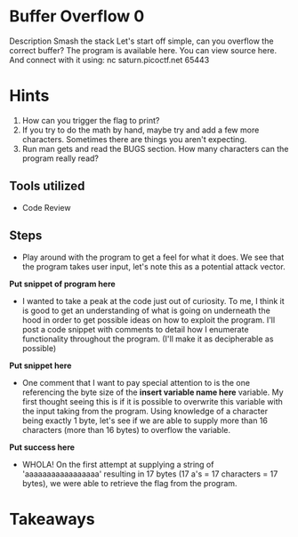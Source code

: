 # Buffer Overflow 0


Description
Smash the stack
Let's start off simple, can you overflow the correct buffer? The program is available here. You can view source here. And connect with it using:
nc saturn.picoctf.net 65443

# Hints

1. How can you trigger the flag to print?
2. If you try to do the math by hand, maybe try and add a few more characters. Sometimes there are things you aren't expecting.
3. Run man gets and read the BUGS section. How many characters can the program really read?

## Tools utilized

 * Code Review
 

## Steps

- Play around with the program to get a feel for what it does. We see that the program takes user input, let's note this as a potential attack vector. 

**Put snippet of program here** 

- I wanted to take a peak at the code just out of curiosity. To me, I think it is good to get an understanding of what is going on underneath the hood in order to get possible ideas on how to exploit the program. I'll post a code snippet with comments to detail how I enumerate functionality throughout the program. (I'll make it as decipherable as possible)

**Put snippet here**

- One comment that I want to pay special attention to is the one referencing the byte size of the **insert variable name here** variable. My first thought seeing this is if it is possible to overwrite this variable with the input taking from the program. Using knowledge of a character being exactly 1 byte, let's see if we are able to supply more than 16 characters (more than 16 bytes) to overflow the variable.


**Put success here**

- WHOLA! On the first attempt at supplying a string of 'aaaaaaaaaaaaaaaaa' resulting in 17 bytes (17 a's = 17 characters = 17 bytes), we were able to retrieve the flag from the program.


# Takeaways


